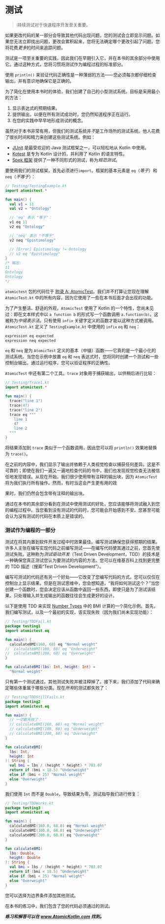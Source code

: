 # 测试

> 持续测试对于快速程序开发至关重要。

如果更改代码的某一部分会导致其他代码出现问题，您的测试会立即显示问题。如果您无法立即找出问题，更改会累积起来，您将无法确定哪个更改引起了问题。您将花费*更多*的时间来追踪问题。

测试是一项至关重要的实践，因此我们在早期引入它，并在本书的其余部分中使用它。通过这种方式，您将习惯将测试作为编程过程的标准部分。

使用 `println()` 来验证代码正确性是一种薄弱的方法——您必须每次都仔细检查输出，并有意识地确保它是正确的。

为了简化在使用本书时的体验，我们创建了自己的小型测试系统。目标是采用最小的方法：

1. 显示表达式的预期结果。
2. 提供输出，以便在所有测试成功时，您仍然知道程序正在运行。
3. 在您的实践中早早地形成测试的概念。

虽然对于本书非常有用，但我们的测试系统并*不*是工作场所的测试系统。他人花费了很长时间和精力来创建这些测试系统。例如：

- [JUnit](https://junit.org) 是最受欢迎的 Java 测试框架之一，可以轻松地从 Kotlin 中使用。
- [Kotest](https://github.com/kotest/kotest) 是专为 Kotlin 设计的，并利用了 Kotlin 的语言特性。
- [Spek 框架](https://spekframework.org/) 提供了一种不同形式的测试，称为*规范测试*。

要使用我们的测试框架，首先必须进行`import`。框架的基本元素是 `eq`（*等于*）和 `neq`（*不等于*）：

```kotlin
// Testing/TestingExample.kt
import atomictest.*

fun main() {
  val v1 = 11
  val v2 = "Ontology"

  // 'eq' 表示 "等于"：
  v1 eq 11
  v2 eq "Ontology"

  // 'neq' 表示 "不等于"
  v2 neq "Epistimology"

  // [Error] Epistimology != Ontology
  // v2 eq "Epistimology"
}
/* 输出:
11
Ontology
Ontology
*/
```

`atomictest` 包的代码位于 [附录 A: AtomicTest](appendix-a.md)。我们并不打算让您现在理解 `AtomicTest.kt` 中的所有内容，因为它使用了一些在本书后面才会出现的功能。

为了产生整洁、舒适的外观，`AtomicTest` 使用了 Kotlin 的一个特性，您尚未见过：即在文本样式中以 `a function b` 的形式写一个函数调用 `a.function(b)`。这被称为*中缀表示法*。只有使用 `infix` 关键字定义的函数才能以这种方式被调用。`AtomicTest.kt` 定义了 `TestingExample.kt` 中使用的 `infix` `eq` 和 `neq`：

```kotlin
expression eq expected
expression neq expected
```

`eq` 和 `neq` 是为 `AtomicTest` 定义的基本（中缀）函数——它真的是一个最小化的测试系统。当您在示例中放置 `eq` 和 `neq` 表达式时，您将同时创建一个测试和一些控制台输出。通过运行程序，您可以验证程序的正确性。

`AtomicTest` 中还有第二个工具。`trace` 对象用于捕获输出，以供稍后进行比较：

```kotlin
// Testing/Trace1.kt
import atomictest.*

fun main() {
  trace("line 1")
  trace(47)
  trace("line 2")
  trace eq """
    line 1
    47
    line 2
  """
}
```

将结果添加到 `trace` 类似于一个函数调用，因此您可以将 `println()` 效果地替换为 `trace()`。

在之前的内容中，我们显示了输出并依赖于人类视觉检查以捕获任何差异。这是不可靠的；即使在我们一遍又一遍地检查代码的书中，我们也发现视觉检查无法被信任地发现错误。从现在开始，我们很少使用带有注释的输出块，因为 `AtomicTest` 将为我们执行所有操作。然而，有时当这会产生更有用的效

果时，我们仍然会包含带有注释的输出块。

通过在本书的其余部分看到在测试中使用测试的好处，您应该能够将测试融入到您的编程过程中。当您看到没有测试的代码时，您可能会开始感到不安。您甚至可能会认为没有测试的代码在本质上是错误的。

### 测试作为编程的一部分

测试在将其内置到软件开发过程中时效果最佳。编写测试确保您获得预期的结果。许多人主张在编写实现代码之前编写测试——在编写代码使其通过之前，您首先使测试失败。这种称为*测试驱动开发*（Test Driven Development，TDD）的技术是一种确保您真正测试您认为要测试的内容的方法。您可以在维基百科上找到更完整的 TDD 描述（搜索“Test Driven Development”）。

编写可测试的代码还有另一个好处——它改变了您编写代码的方式。您可以仅仅在控制台上显示结果。但是在测试思维中，您会想知道，“我将如何测试这个？”当您创建一个函数时，您会决定应该从函数中返回一些东西，即使只是为了测试该结果。只处理输入并生成输出的函数往往会生成更好的设计。

以下是使用 TDD 来实现 [Number Types](se01-ch09.md) 中的 BMI 计算的一个简化示例。首先，我们编写测试，以及一个最初的实现，该实现失败（因为我们尚未实现功能）：

```kotlin
// Testing/TDDFail.kt
package testing1
import atomictest.eq

fun main() {
  calculateBMI(160, 68) eq "Normal weight"
//  calculateBMI(100, 68) eq "Underweight"
//  calculateBMI(200, 68) eq "Overweight"
}

fun calculateBMI(lbs: Int, height: Int) =
  "Normal weight"
```

只有第一个测试通过。其他测试失败并被注释掉了。接下来，我们添加了代码来确定哪些体重属于哪些分类。现在*所有*的测试都失败了：

```kotlin
// Testing/TDDStillFails.kt
package testing2
import atomictest.eq

fun main() {
  // 一切都失败了：
  // calculateBMI(160, 68) eq "Normal weight"
  // calculateBMI(100, 68) eq "Underweight"
  // calculateBMI(200, 68) eq "Overweight"
}

fun calculateBMI(
  lbs: Int,
  height: Int
): String {
  val bmi = lbs / (height * height) * 703.07
  return if (bmi < 18.5) "Underweight"
  else if (bmi < 25) "Normal weight"
  else "Overweight"
}
```

我们使用 `Int` 而不是 `Double`，导致结果为零。测试指导我们进行修复：

```kotlin
// Testing/TDDWorks.kt
package testing3
import atomictest.eq

fun main() {
  calculateBMI(160.0, 68.0) eq "Normal weight"
  calculateBMI(100.0, 68.0) eq "Underweight"
  calculateBMI(200.0, 68.0) eq "Overweight"
}

fun calculateBMI(
  lbs: Double,
  height: Double
): String {
  val bmi = lbs / (height * height) * 703.07
  return if (bmi < 18.5) "Underweight"
  else if (bmi < 25) "Normal weight"
  else "Overweight"
}
```

您可以选择为边界条件添加其他测试。

在本书的练习中，我们包含了您的代码必须通过的测试。

***练习和解答可以在 www.AtomicKotlin.com 找到。***